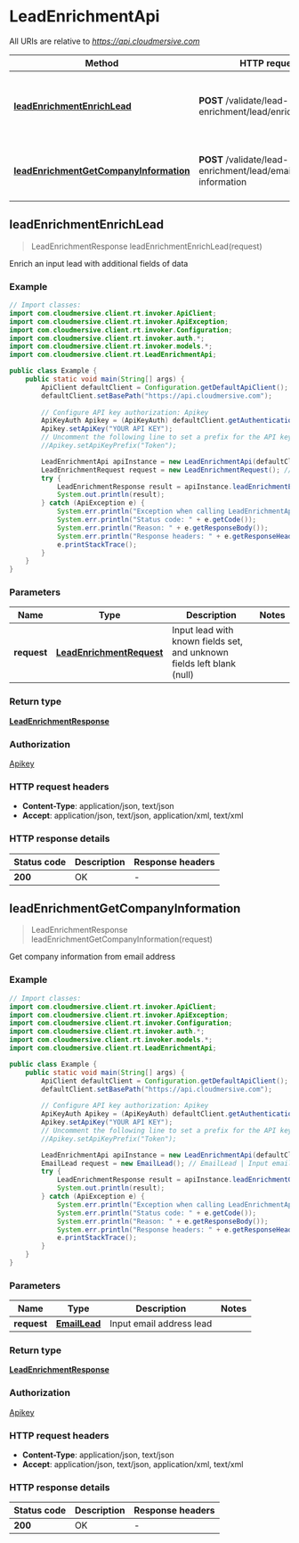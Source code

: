 # LeadEnrichmentApi

All URIs are relative to *https://api.cloudmersive.com*

Method | HTTP request | Description
------------- | ------------- | -------------
[**leadEnrichmentEnrichLead**](LeadEnrichmentApi.md#leadEnrichmentEnrichLead) | **POST** /validate/lead-enrichment/lead/enrich | Enrich an input lead with additional fields of data
[**leadEnrichmentGetCompanyInformation**](LeadEnrichmentApi.md#leadEnrichmentGetCompanyInformation) | **POST** /validate/lead-enrichment/lead/email/company-information | Get company information from email address



## leadEnrichmentEnrichLead

> LeadEnrichmentResponse leadEnrichmentEnrichLead(request)

Enrich an input lead with additional fields of data

### Example

```java
// Import classes:
import com.cloudmersive.client.rt.invoker.ApiClient;
import com.cloudmersive.client.rt.invoker.ApiException;
import com.cloudmersive.client.rt.invoker.Configuration;
import com.cloudmersive.client.rt.invoker.auth.*;
import com.cloudmersive.client.rt.invoker.models.*;
import com.cloudmersive.client.rt.LeadEnrichmentApi;

public class Example {
    public static void main(String[] args) {
        ApiClient defaultClient = Configuration.getDefaultApiClient();
        defaultClient.setBasePath("https://api.cloudmersive.com");
        
        // Configure API key authorization: Apikey
        ApiKeyAuth Apikey = (ApiKeyAuth) defaultClient.getAuthentication("Apikey");
        Apikey.setApiKey("YOUR API KEY");
        // Uncomment the following line to set a prefix for the API key, e.g. "Token" (defaults to null)
        //Apikey.setApiKeyPrefix("Token");

        LeadEnrichmentApi apiInstance = new LeadEnrichmentApi(defaultClient);
        LeadEnrichmentRequest request = new LeadEnrichmentRequest(); // LeadEnrichmentRequest | Input lead with known fields set, and unknown fields left blank (null)
        try {
            LeadEnrichmentResponse result = apiInstance.leadEnrichmentEnrichLead(request);
            System.out.println(result);
        } catch (ApiException e) {
            System.err.println("Exception when calling LeadEnrichmentApi#leadEnrichmentEnrichLead");
            System.err.println("Status code: " + e.getCode());
            System.err.println("Reason: " + e.getResponseBody());
            System.err.println("Response headers: " + e.getResponseHeaders());
            e.printStackTrace();
        }
    }
}
```

### Parameters


Name | Type | Description  | Notes
------------- | ------------- | ------------- | -------------
 **request** | [**LeadEnrichmentRequest**](LeadEnrichmentRequest.md)| Input lead with known fields set, and unknown fields left blank (null) |

### Return type

[**LeadEnrichmentResponse**](LeadEnrichmentResponse.md)

### Authorization

[Apikey](../README.md#Apikey)

### HTTP request headers

- **Content-Type**: application/json, text/json
- **Accept**: application/json, text/json, application/xml, text/xml

### HTTP response details
| Status code | Description | Response headers |
|-------------|-------------|------------------|
| **200** | OK |  -  |


## leadEnrichmentGetCompanyInformation

> LeadEnrichmentResponse leadEnrichmentGetCompanyInformation(request)

Get company information from email address

### Example

```java
// Import classes:
import com.cloudmersive.client.rt.invoker.ApiClient;
import com.cloudmersive.client.rt.invoker.ApiException;
import com.cloudmersive.client.rt.invoker.Configuration;
import com.cloudmersive.client.rt.invoker.auth.*;
import com.cloudmersive.client.rt.invoker.models.*;
import com.cloudmersive.client.rt.LeadEnrichmentApi;

public class Example {
    public static void main(String[] args) {
        ApiClient defaultClient = Configuration.getDefaultApiClient();
        defaultClient.setBasePath("https://api.cloudmersive.com");
        
        // Configure API key authorization: Apikey
        ApiKeyAuth Apikey = (ApiKeyAuth) defaultClient.getAuthentication("Apikey");
        Apikey.setApiKey("YOUR API KEY");
        // Uncomment the following line to set a prefix for the API key, e.g. "Token" (defaults to null)
        //Apikey.setApiKeyPrefix("Token");

        LeadEnrichmentApi apiInstance = new LeadEnrichmentApi(defaultClient);
        EmailLead request = new EmailLead(); // EmailLead | Input email address lead
        try {
            LeadEnrichmentResponse result = apiInstance.leadEnrichmentGetCompanyInformation(request);
            System.out.println(result);
        } catch (ApiException e) {
            System.err.println("Exception when calling LeadEnrichmentApi#leadEnrichmentGetCompanyInformation");
            System.err.println("Status code: " + e.getCode());
            System.err.println("Reason: " + e.getResponseBody());
            System.err.println("Response headers: " + e.getResponseHeaders());
            e.printStackTrace();
        }
    }
}
```

### Parameters


Name | Type | Description  | Notes
------------- | ------------- | ------------- | -------------
 **request** | [**EmailLead**](EmailLead.md)| Input email address lead |

### Return type

[**LeadEnrichmentResponse**](LeadEnrichmentResponse.md)

### Authorization

[Apikey](../README.md#Apikey)

### HTTP request headers

- **Content-Type**: application/json, text/json
- **Accept**: application/json, text/json, application/xml, text/xml

### HTTP response details
| Status code | Description | Response headers |
|-------------|-------------|------------------|
| **200** | OK |  -  |

